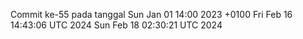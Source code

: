 Commit ke-55 pada tanggal Sun Jan 01 14:00 2023 +0100
Fri Feb 16 14:43:06 UTC 2024
Sun Feb 18 02:30:21 UTC 2024
